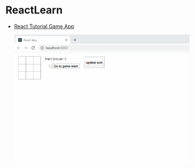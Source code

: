 # ReactLearn

* [React Tutorial Game App ](https://github.com/103style/ReactLearn/tree/master/react-tutorial-game-app)

  ![preview](https://github.com/103style/ReactLearn/blob/master/react-tutorial-game-app/screenshot/react_game_preview.gif)
